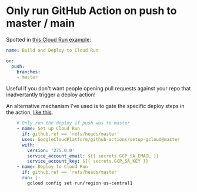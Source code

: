 # Only run GitHub Action on push to master / main

Spotted in [this Cloud Run example](https://github.com/GoogleCloudPlatform/github-actions/blob/20c294aabd5331f9f7b8a26e6075d41c31ce5e0d/example-workflows/cloud-run/.github/workflows/cloud-run.yml):

```yaml
name: Build and Deploy to Cloud Run

on:
  push:
    branches:
    - master
```

Useful if you don't want people opening pull requests against your repo that inadvertantly trigger a deploy action!

An alternative mechanism I've used is to gate the specific deploy steps in the action, [like this](https://github.com/simonw/cryptozoology/blob/8a86ec283823c91ad42c5f737a912d43791d427f/.github/workflows/deploy.yml#L31-L40).

```yaml
    # Only run the deploy if push was to master
    - name: Set up Cloud Run
      if: github.ref == 'refs/heads/master'
      uses: GoogleCloudPlatform/github-actions/setup-gcloud@master
      with:
        version: '275.0.0'
        service_account_email: ${{ secrets.GCP_SA_EMAIL }}
        service_account_key: ${{ secrets.GCP_SA_KEY }}
    - name: Deploy to Cloud Run
      if: github.ref == 'refs/heads/master'
      run: |-
        gcloud config set run/region us-central1
```
